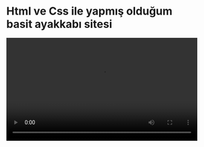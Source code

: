 # Html ve Css ile yapmış olduğum basit ayakkabı sitesi 

<video width="500" height="270" controls>
  <source src="Photos/video.mp4" type="video/mp4">
</video>
